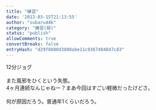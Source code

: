 ```yaml
---
title: "練習"
date: '2013-03-15T21:13:55'
author: "subaru44k"
category: "練習(弱)"
status: "publish"
allowComments: true
convertBreaks: false
entryHash: "d29f0880d3808abe11c9367484847c83"
---
```

12分ジョグ<br>
<br>
また風邪をひくという失態。<br>
4ヶ月連続なんじゃねー？まあ今回はすごい軽微だったけどさ。<br>
<br>
何が原因だろう。普通年1くらいだろう。

